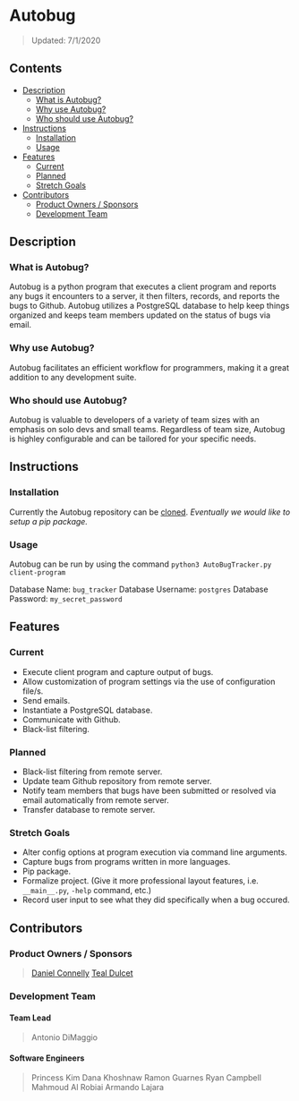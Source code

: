 # Autobug
> Updated: 7/1/2020

## Contents
* [Description](#description)
	* [What is Autobug?](#what-is-autobug)
	* [Why use Autobug?](#why-use-autobug)
	* [Who should use Autobug?](#who-should-use-autobug)
* [Instructions](#instructions)
	* [Installation](#installation)
	* [Usage](#usage)
* [Features](#features)
	* [Current](#current)
	* [Planned](#planned)
	* [Stretch Goals](#stretch-goals)
* [Contributors](#contributors)
	* [Product Owners / Sponsors](#product-owners--sponsors)
	* [Development Team](#development-team)

## Description
### What is Autobug?
Autobug is a python program that executes a client program and reports any bugs it encounters to a server, it then filters, records, and reports the bugs to Github. Autobug utilizes a PostgreSQL database to help keep things organized and keeps team members updated on the status of bugs via email.

### Why use Autobug?
Autobug facilitates an efficient workflow for programmers, making it a great addition to any development suite.

### Who should use Autobug?
Autobug is valuable to developers of a variety of team sizes with an emphasis on solo devs and small teams. Regardless of team size, Autobug is highley configurable and can be tailored for your specific needs.

## Instructions
### Installation
Currently the Autobug repository can be [cloned](https://github.com/ismustachio/TheBugTracker.git).
_Eventually we would like to setup a pip package._

### Usage
Autobug can be run by using the command `python3 AutoBugTracker.py client-program`


Database Name: `bug_tracker`
Database Username: `postgres`
Database Password: `my_secret_password`

## Features
### Current
* Execute client program and capture output of bugs.
* Allow customization of program settings via the use of configuration file/s.
* Send emails.
* Instantiate a PostgreSQL database.
* Communicate with Github.
* Black-list filtering.

### Planned
* Black-list filtering from remote server.
* Update team Github repository from remote server.
* Notify team members that bugs have been submitted or resolved via email automatically from remote server.
* Transfer database to remote server.

### Stretch Goals
* Alter config options at program execution via command line arguments.
* Capture bugs from programs written in more languages.
* Pip package.
* Formalize project. (Give it more professional layout features, i.e. `__main__.py`, `-help` command, etc.)
* Record user input to see what they did specifically when a bug occured.

## Contributors
### Product Owners / Sponsors
> [Daniel Connelly](https://www.linkedin.com/in/dconnelly2/)
> [Teal Dulcet](https://www.tealdulcet.com/)

### Development Team
#### Team Lead
> Antonio DiMaggio

#### Software Engineers
> Princess Kim
> Dana Khoshnaw
> Ramon Guarnes
> Ryan Campbell
> Mahmoud Al Robiai
> Armando Lajara
